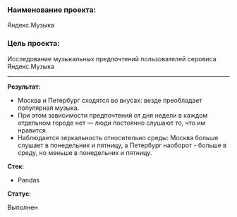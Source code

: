 ### Наименование проекта:  

Яндекс.Музыка

### Цель проекта:

Исследование музыкальных предпочтений пользователей серовиса Яндекс.Музыка

--------------------------------------------------------------------------

**Результат**:  

* Москва и Петербург сходятся во вкусах: везде преобладает популярная музыка.   
* При этом зависимости предпочтений от дня недели в каждом отдельном городе нет — люди постоянно слушают то, что им нравится.  
* Наблюдается зеркальность относительно среды: Москва больше слушает в понедельник и пятницу, а Петербург наоборот - больше в среду, но меньше в понедельник и пятницу.

**Стек**:  

* Pandas

**Статус**:  

Выполнен


